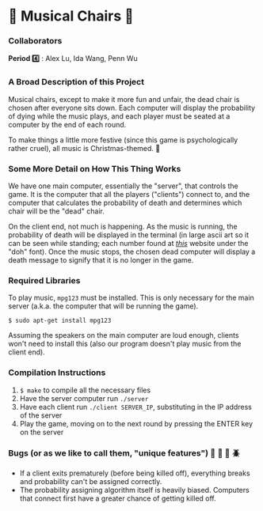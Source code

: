 # :musical_note: Musical Chairs :musical_note:

### Collaborators
**Period :four:** : Alex Lu, Ida Wang, Penn Wu

### A Broad Description of this Project
Musical chairs, except to make it more fun and unfair, the dead chair is chosen after everyone sits down. Each computer will display the probability of dying while the music plays, and each player must be seated at a computer by the end of each round.

To make things a little more festive (since this game is psychologically rather cruel), all music is Christmas-themed. :christmas_tree:

### Some More Detail on How This Thing Works
We have one main computer, essentially the "server", that controls the game. It is the computer that all the players ("clients") connect to, and the computer that calculates the probability of death and determines which chair will be the "dead" chair.

On the client end, not much is happening. As the music is running, the probability of death will be displayed in the terminal (in large ascii art so it can be seen while standing; each number found at *[this](http://patorjk.com/software/taag/#p=display&h=0&v=0&f=Doh&t=0123456789%25)* website under the "doh" font). Once the music stops, the chosen dead computer will display a death message to signify that it is no longer in the game. 

### Required Libraries
To play music, `mpg123` must be installed. This is only necessary for the main server (a.k.a. the computer that will be running the game).
```
$ sudo apt-get install mpg123
```
Assuming the speakers on the main computer are loud enough, clients won't need to install this (also our program doesn't play music from the client end). 

### Compilation Instructions
1. `$ make` to compile all the necessary files
2. Have the server computer run `./server`
3. Have each client run `./client SERVER_IP`, substituting in the IP address of the server
4. Play the game, moving on to the next round by pressing the ENTER key on the server

### Bugs (or as we like to call them, "unique features") :bug: :honeybee: :ant: :beetle:
- If a client exits prematurely (before being killed off), everything breaks and probability can't be assigned correctly.
- The probability assigning algorithm itself is heavily biased. Computers that connect first have a greater chance of getting killed off.
